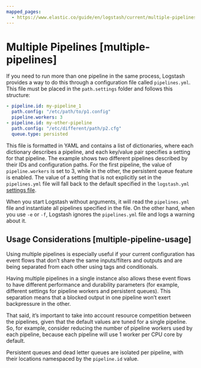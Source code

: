 ```yaml
---
mapped_pages:
  - https://www.elastic.co/guide/en/logstash/current/multiple-pipelines.html
---
```


# Multiple Pipelines [multiple-pipelines]

If you need to run more than one pipeline in the same process, Logstash provides a way to do this through a configuration file called `pipelines.yml`. This file must be placed in the `path.settings` folder and follows this structure:

```yaml
- pipeline.id: my-pipeline_1
  path.config: "/etc/path/to/p1.config"
  pipeline.workers: 3
- pipeline.id: my-other-pipeline
  path.config: "/etc/different/path/p2.cfg"
  queue.type: persisted
```

This file is formatted in YAML and contains a list of dictionaries, where each dictionary describes a pipeline, and each key/value pair specifies a setting for that pipeline. The example shows two different pipelines described by their IDs and  configuration paths. For the first pipeline, the value of `pipeline.workers` is set to 3, while in the other, the persistent queue feature is enabled. The value of a setting that is not explicitly set in the `pipelines.yml` file will fall back to the default specified in the `logstash.yml` [settings file](/reference/logstash-settings-file.md).

When you start Logstash without arguments, it will read the `pipelines.yml` file and instantiate all pipelines specified in the file. On the other hand, when you use `-e` or `-f`, Logstash ignores the `pipelines.yml` file and logs a warning about it.

## Usage Considerations [multiple-pipeline-usage]

Using multiple pipelines is especially useful if your current configuration has event flows that don’t share the same inputs/filters and outputs and are being separated from each other using tags and conditionals.

Having multiple pipelines in a single instance also allows these event flows to have different performance and durability parameters (for example, different settings for pipeline workers and persistent queues). This separation means that a blocked output in one pipeline won’t exert backpressure in the other.

That said, it’s important to take into account resource competition between the pipelines, given that the default values are tuned for a single pipeline. So, for example, consider reducing the number of pipeline workers used by each pipeline, because each pipeline will use 1 worker per CPU core by default.

Persistent queues and dead letter queues are isolated per pipeline, with their locations namespaced by the `pipeline.id` value.


